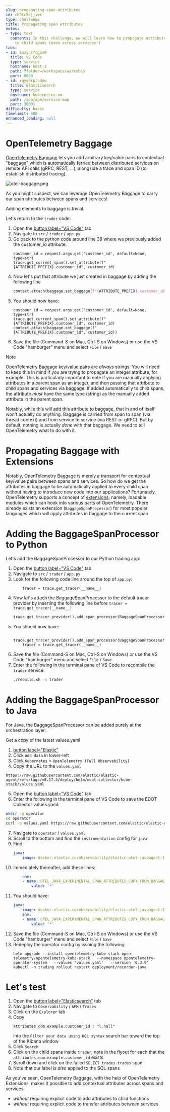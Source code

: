 ```yaml
---
slug: propagating-span-attributes
id: ch9fc5djjiwk
type: challenge
title: Propagating span attributes
notes:
- type: text
  contents: In this challenge, we will learn how to propagate attributes from parent
    to child spans (even across services!)
tabs:
- id: iazynsfcgox9
  title: VS Code
  type: service
  hostname: host-1
  path: ?folder=/workspace/workshop
  port: 8080
- id: xgyqdrptndyo
  title: Elasticsearch
  type: service
  hostname: kubernetes-vm
  path: /app/apm/service-map
  port: 30001
difficulty: basic
timelimit: 600
enhanced_loading: null
---
```

OpenTelemetry Baggage
===

[OpenTelemetry Baggage](https://opentelemetry.io/docs/concepts/signals/baggage/) lets you add arbitrary key/value pairs to contextual "baggage" which is automatically ferried between distributed services on remote API calls (gRPC, REST, ...), alongside a trace and span ID (to establish distributed tracing).

![otel-baggage.png](../assets/otel-baggage.png)

As you might suspect, we can leverage OpenTelemetry Baggage to carry our span attributes between spans and services!

Adding elements to baggage is trivial.

Let's return to the `trader` code:
1. Open the [button label="VS Code"](tab-1) tab
2. Navigate to `src` / `trader` / `app.py`
3. Go back to the python code around line 36 where we previously added the customer_id attribute:
    ```python,nocopy
    customer_id = request.args.get('customer_id', default=None, type=str)
    trace.get_current_span().set_attribute(f"{ATTRIBUTE_PREFIX}.customer_id", customer_id)
    ```
4. Now let's put that attribute we just created in baggage by adding the following line
    ```python
    context.attach(baggage.set_baggage(f"{ATTRIBUTE_PREFIX}.customer_id", customer_id))
    ```
5. You should now have:
    ```python,nocopy
    customer_id = request.args.get('customer_id', default=None, type=str)
    trace.get_current_span().set_attribute(f"{ATTRIBUTE_PREFIX}.customer_id", customer_id)
    context.attach(baggage.set_baggage(f"{ATTRIBUTE_PREFIX}.customer_id", customer_id))
    ```
6. Save the file (Command-S on Mac, Ctrl-S on Windows) or use the VS Code "hamburger" menu and select `File` / `Save`

> [!NOTE]
> OpenTelemetry Baggage key/value pairs are _always_ strings. You will need to keep this in mind if you are trying to propagate an integer attribute, for example. This is particularly important to note if you are manually applying attributes in a parent span as an integer, and then passing that attribute to child spans and services via baggage. If added automatically to child spans, the attribute _must_ have the same type (string) as the manually added attribute in the parent span.

Notably, while this will add this attribute to baggage, that in and of itself won't actually do anything. Baggage is carried from span to span (via thread context) and from service to service (via REST or gRPC). But by default, nothing is actually _done_ with that baggage. We need to tell OpenTelemetry what to do with it.

Propagating Baggage with Extensions
===

Notably, OpenTelemetry Baggage is merely a transport for contextual key/value pairs between spans and services. So how do we get the attributes in baggage to be automatically applied to every child span without having to introduce new code into our applications? Fortunately, OpenTelemetry supports a concept of [extensions](https://opentelemetry.io/docs/zero-code/java/agent/extensions/); namely, loadable modules which can hook into various parts of OpenTelemetry. There already exists an extension (`BaggageSpanProcessor`) for most popular languages which will apply attributes in baggage to the current span.

# Adding the BaggageSpanProcessor to Python

Let's add the BaggageSpanProcessor to our Python trading app:

1. Open the [button label="VS Code"](tab-1) tab
2. Navigate to `src` / `trader` / `app.py`
3. Look for the following code line around the top of `app.py`:
    ```python,nocopy
        tracer = trace.get_tracer(__name__)
    ```
4. Now let's attach the BaggageSpanProcessor to the default tracer provider by inserting the following line before `tracer = trace.get_tracer(__name__)`
    ```python
    trace.get_tracer_provider().add_span_processor(BaggageSpanProcessor(ALLOW_ALL_BAGGAGE_KEYS))
    ```
5. You should now have:
    ```python,nocopy
        trace.get_tracer_provider().add_span_processor(BaggageSpanProcessor(ALLOW_ALL_BAGGAGE_KEYS))
        tracer = trace.get_tracer(__name__)
    ```
6. Save the file (Command-S on Mac, Ctrl-S on Windows) or use the VS Code "hamburger" menu and select `File` / `Save`
7. Enter the following in the terminal pane of VS Code to recompile the `trader` service:
    ```bash
    ./rebuild.sh -s trader
    ```

# Adding the BaggageSpanProcessor to Java

For Java, the BaggageSpanProcessor can be added purely at the orchestration layer:

Get a copy of the latest values.yaml
1. [button label="Elastic"](tab-0)
2. Click `Add data` in lower-left
3. Click `Kubernetes` > `OpenTelemetry (Full Observability)`
4. Copy the URL to the `values.yaml`
```
https://raw.githubusercontent.com/elastic/elastic-agent/refs/tags/v8.17.4/deploy/helm/edot-collector/kube-stack/values.yaml
```
5. Open the [button label="VS Code"](tab-1) tab
6. Enter the following in the terminal pane of VS Code to save the EDOT Collector values.yaml:
```bash
mkdir -p operator
cd operator
curl -o values.yaml https://raw.githubusercontent.com/elastic/elastic-agent/refs/tags/v8.17.4/deploy/helm/edot-collector/kube-stack/values.yaml
```
7. Navigate to `operator` / `values.yaml`
8. Scroll to the bottom and find the `instrumentation` config for `java`
9. Find
    ```yaml
    java:
        image: docker.elastic.co/observability/elastic-otel-javaagent:1.3.0
    ```
10. Immediately thereafter, add these lines:
    ```yaml
        env:
        - name: OTEL_JAVA_EXPERIMENTAL_SPAN_ATTRIBUTES_COPY_FROM_BAGGAGE_INCLUDE
            value: '*'
    ```
11. You should have:
    ```yaml
    java:
        image: docker.elastic.co/observability/elastic-otel-javaagent:1.3.0
        env:
        - name: OTEL_JAVA_EXPERIMENTAL_SPAN_ATTRIBUTES_COPY_FROM_BAGGAGE_INCLUDE
            value: '*'
    ```
12. Save the file (Command-S on Mac, Ctrl-S on Windows) or use the VS Code "hamburger" menu and select `File` / `Save`
13. Redeploy the operator config by issuing the following:
    ```
    helm upgrade --install opentelemetry-kube-stack open-telemetry/opentelemetry-kube-stack   --namespace opentelemetry-operator-system   --values 'values.yaml'   --version '0.3.9'
    kubectl -n trading rollout restart deployment/recorder-java
    ```

Let's test
===

1. Open the [button label="Elasticsearch"](tab-1) tab
2. Navigate to `Observability` / `APM` / `Traces`
3. Click on the `Explorer` tab
4. Copy
    ```kql
    attributes.com.example.customer_id : "l.hall"
    ```
    into the `Filter your data using KQL syntax` search bar toward the top of the Kibana window
5. Click `Search`
6. Click on the child spans inside `trader`; note in the flyout for each that the `attributes.com.example.customer_id` exists
7. Scroll down and click on the failed `SELECT trades.trades` span
8. Note that our label is _also_ applied to the SQL spans

As you've seen, OpenTelemetry Baggage, with the help of OpenTelemetry Extensions, makes it possible to add contextual attributes across spans and services:
* _without_ requiring explicit code to add attributes to child functions
* _without_ requiring explicit code to transfer attributes between services